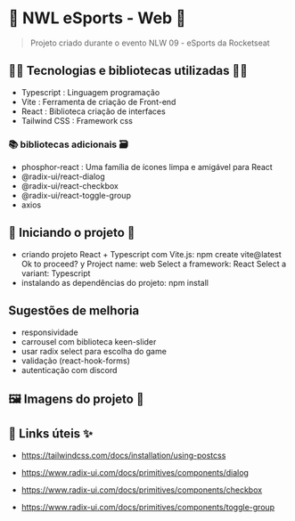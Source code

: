 # 🚀 NWL eSports - Web 🚀

> Projeto criado durante o evento NLW 09 - eSports da Rocketseat

## 👨‍💻 Tecnologias e bibliotecas utilizadas 👩‍💻

- Typescript : Linguagem programação
- Vite : Ferramenta de criação de Front-end
- React : Biblioteca criação de interfaces
- Tailwind CSS : Framework css

### 📚 bibliotecas adicionais 🗃️

- phosphor-react : Uma família de ícones limpa e amigável para React
- @radix-ui/react-dialog
- @radix-ui/react-checkbox
- @radix-ui/react-toggle-group
- axios

## 📃 Iniciando o projeto 📖

- criando projeto React + Typescript com Vite.js:
  npm create vite@latest
  Ok to proceed? y
  Project name: web
  Select a framework: React
  Select a variant: Typescript
- instalando as dependências do projeto: npm install

## Sugestões de melhoria

- responsividade
- carrousel com biblioteca keen-slider
- usar radix select para escolha do game
- validação (react-hook-forms)
- autenticação com discord

## 🖼️ Imagens do projeto 👀

## 🔗 Links úteis ✨

- https://tailwindcss.com/docs/installation/using-postcss

- https://www.radix-ui.com/docs/primitives/components/dialog

- https://www.radix-ui.com/docs/primitives/components/checkbox

- https://www.radix-ui.com/docs/primitives/components/toggle-group
